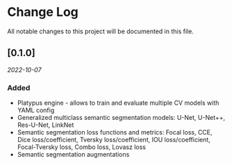 # Change Log
All notable changes to this project will be documented in this file.

## [0.1.0]

*2022-10-07*

### Added

 - Platypus engine - allows to train and evaluate multiple CV models with YAML config
 - Generalized multiclass semantic segmentation models: U-Net, U-Net++, Res-U-Net, LinkNet
 - Semantic segmentation loss functions and metrics: Focal loss, CCE, Dice loss/coefficient, Tversky loss/coefficient, IOU loss/coefficient, Focal-Tversky loss, Combo loss, Lovasz loss
 - Semantic segmentation augmentations
